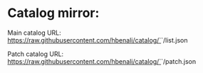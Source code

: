 # Catalog mirror:

Main catalog URL: https://raw.githubusercontent.com/hbenali/catalog/`<BRANCH>`/list.json

Patch catalog URL: https://raw.githubusercontent.com/hbenali/catalog/`<BRANCH>`/patch.json